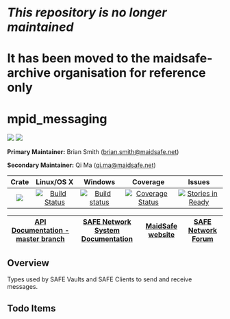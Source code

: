 # ***This repository is no longer maintained***
# It has been moved to the maidsafe-archive organisation for reference only
#
#
#
#
# mpid_messaging

[![](https://img.shields.io/badge/Project%20SAFE-Approved-green.svg)](http://maidsafe.net/applications) [![](https://img.shields.io/badge/License-GPL3-green.svg)](https://github.com/maidsafe/mpid_messaging/blob/master/COPYING)

**Primary Maintainer:** Brian Smith (brian.smith@maidsafe.net)

**Secondary Maintainer:** Qi Ma (qi.ma@maidsafe.net)

|Crate|Linux/OS X|Windows|Coverage|Issues|
|:---:|:--------:|:-----:|:------:|:----:|
|[![](http://meritbadge.herokuapp.com/mpid_messaging)](https://crates.io/crates/mpid_messaging)|[![Build Status](https://travis-ci.org/maidsafe/mpid_messaging.svg?branch=master)](https://travis-ci.org/maidsafe/mpid_messaging)|[![Build status](https://ci.appveyor.com/api/projects/status/lynxcu4vmj6up72j/branch/master?svg=true)](https://ci.appveyor.com/project/MaidSafe-QA/mpid-messaging/branch/master)|[![Coverage Status](https://coveralls.io/repos/maidsafe/mpid_messaging/badge.svg?branch=master&service=github)](https://coveralls.io/github/maidsafe/mpid_messaging?branch=master)|[![Stories in Ready](https://badge.waffle.io/maidsafe/mpid_messaging.png?label=ready&title=Ready)](https://waffle.io/maidsafe/mpid_messaging)|

| [API Documentation - master branch](http://maidsafe.net/mpid_messaging/master) | [SAFE Network System Documentation](http://systemdocs.maidsafe.net) | [MaidSafe website](http://maidsafe.net) | [SAFE Network Forum](https://forum.safenetwork.io) |
|:------:|:-------:|:-------:|:-------:|

## Overview

Types used by SAFE Vaults and SAFE Clients to send and receive messages.

## Todo Items
